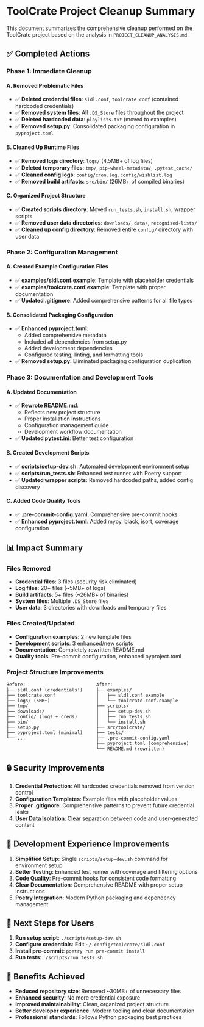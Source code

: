 # ToolCrate Project Cleanup Summary

This document summarizes the comprehensive cleanup performed on the ToolCrate project based on the analysis in `PROJECT_CLEANUP_ANALYSIS.md`.

## ✅ Completed Actions

### Phase 1: Immediate Cleanup

#### A. Removed Problematic Files
- ✅ **Deleted credential files**: `sldl.conf`, `toolcrate.conf` (contained hardcoded credentials)
- ✅ **Removed system files**: All `.DS_Store` files throughout the project
- ✅ **Deleted hardcoded data**: `playlists.txt` (moved to examples)
- ✅ **Removed setup.py**: Consolidated packaging configuration in `pyproject.toml`

#### B. Cleaned Up Runtime Files
- ✅ **Removed logs directory**: `logs/` (4.5MB+ of log files)
- ✅ **Deleted temporary files**: `tmp/`, `pip-wheel-metadata/`, `.pytest_cache/`
- ✅ **Cleaned config logs**: `config/cron.log`, `config/wishlist.log`
- ✅ **Removed build artifacts**: `src/bin/` (26MB+ of compiled binaries)

#### C. Organized Project Structure
- ✅ **Created scripts directory**: Moved `run_tests.sh`, `install.sh`, wrapper scripts
- ✅ **Removed user data directories**: `downloads/`, `data/`, `recognised-lists/`
- ✅ **Cleaned up config directory**: Removed entire `config/` directory with user data

### Phase 2: Configuration Management

#### A. Created Example Configuration Files
- ✅ **examples/sldl.conf.example**: Template with placeholder credentials
- ✅ **examples/toolcrate.conf.example**: Template with proper documentation
- ✅ **Updated .gitignore**: Added comprehensive patterns for all file types

#### B. Consolidated Packaging Configuration
- ✅ **Enhanced pyproject.toml**: 
  - Added comprehensive metadata
  - Included all dependencies from setup.py
  - Added development dependencies
  - Configured testing, linting, and formatting tools
- ✅ **Removed setup.py**: Eliminated packaging configuration duplication

### Phase 3: Documentation and Development Tools

#### A. Updated Documentation
- ✅ **Rewrote README.md**: 
  - Reflects new project structure
  - Proper installation instructions
  - Configuration management guide
  - Development workflow documentation
- ✅ **Updated pytest.ini**: Better test configuration

#### B. Created Development Scripts
- ✅ **scripts/setup-dev.sh**: Automated development environment setup
- ✅ **scripts/run_tests.sh**: Enhanced test runner with Poetry support
- ✅ **Updated wrapper scripts**: Removed hardcoded paths, added config discovery

#### C. Added Code Quality Tools
- ✅ **.pre-commit-config.yaml**: Comprehensive pre-commit hooks
- ✅ **Enhanced pyproject.toml**: Added mypy, black, isort, coverage configuration

## 📊 Impact Summary

### Files Removed
- **Credential files**: 3 files (security risk eliminated)
- **Log files**: 20+ files (~5MB+ of logs)
- **Build artifacts**: 5+ files (~26MB+ of binaries)
- **System files**: Multiple `.DS_Store` files
- **User data**: 3 directories with downloads and temporary files

### Files Created/Updated
- **Configuration examples**: 2 new template files
- **Development scripts**: 3 enhanced/new scripts
- **Documentation**: Completely rewritten README.md
- **Quality tools**: Pre-commit configuration, enhanced pyproject.toml

### Project Structure Improvements
```
Before:                          After:
├── sldl.conf (credentials!)     ├── examples/
├── toolcrate.conf               │   ├── sldl.conf.example
├── logs/ (5MB+)                 │   └── toolcrate.conf.example
├── tmp/                         ├── scripts/
├── downloads/                   │   ├── setup-dev.sh
├── config/ (logs + creds)       │   ├── run_tests.sh
├── bin/                         │   └── install.sh
├── setup.py                     ├── src/toolcrate/
├── pyproject.toml (minimal)     ├── tests/
└── ...                          ├── .pre-commit-config.yaml
                                 ├── pyproject.toml (comprehensive)
                                 └── README.md (rewritten)
```

## 🔒 Security Improvements

1. **Credential Protection**: All hardcoded credentials removed from version control
2. **Configuration Templates**: Example files with placeholder values
3. **Proper .gitignore**: Comprehensive patterns to prevent future credential leaks
4. **User Data Isolation**: Clear separation between code and user-generated content

## 🚀 Development Experience Improvements

1. **Simplified Setup**: Single `scripts/setup-dev.sh` command for environment setup
2. **Better Testing**: Enhanced test runner with coverage and filtering options
3. **Code Quality**: Pre-commit hooks for consistent code formatting
4. **Clear Documentation**: Comprehensive README with proper setup instructions
5. **Poetry Integration**: Modern Python packaging and dependency management

## 📝 Next Steps for Users

1. **Run setup script**: `./scripts/setup-dev.sh`
2. **Configure credentials**: Edit `~/.config/toolcrate/sldl.conf`
3. **Install pre-commit**: `poetry run pre-commit install`
4. **Run tests**: `./scripts/run_tests.sh`

## 🎯 Benefits Achieved

- **Reduced repository size**: Removed ~30MB+ of unnecessary files
- **Enhanced security**: No more credential exposure
- **Improved maintainability**: Clean, organized project structure
- **Better developer experience**: Modern tooling and clear documentation
- **Professional standards**: Follows Python packaging best practices 